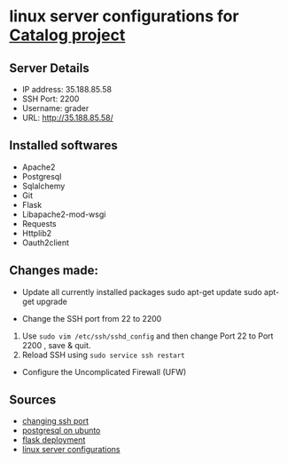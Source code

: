 # linux server configurations for [Catalog project](https://github.com/beshoy-samy/catalog-web-nd)

## Server Details
- IP address: 35.188.85.58
- SSH Port: 2200
- Username: grader
- URL: http://35.188.85.58/

## Installed softwares
- Apache2
- Postgresql
- Sqlalchemy
- Git
- Flask
- Libapache2-mod-wsgi
- Requests
- Httplib2
- Oauth2client

## Changes made:
- Update all currently installed packages
sudo apt-get update
sudo apt-get upgrade

- Change the SSH port from 22 to 2200
1. Use `sudo vim /etc/ssh/sshd_config` and then change Port 22 to Port 2200 , save & quit.
2. Reload SSH using `sudo service ssh restart`

- Configure the Uncomplicated Firewall (UFW)

## Sources
- [changing ssh port](http://ubuntuforums.org/showthread.php?t=1591681)
- [postgresql on ubunto](https://www.digitalocean.com/community/tutorials/how-to-secure-postgresql-on-an-ubuntu-vps)
- [flask deployment](https://www.digitalocean.com/community/tutorials/how-to-deploy-a-flask-application-on-an-ubuntu-vps)
- [linux server configurations](https://discussions.udacity.com/c/nd004-p7-linux-based-server-configuration)
